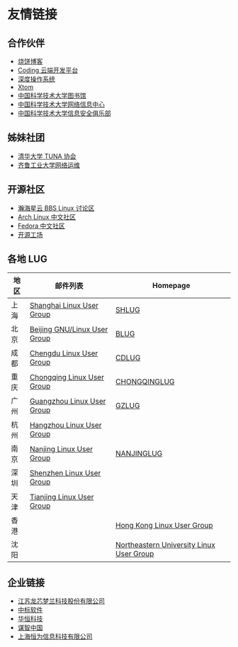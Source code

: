 ---
---

# 友情链接

## 合作伙伴

- [烧饼博客](https://sb.sb/)
- [Coding 云端开发平台](https://coding.net/)
- [深度操作系统](http://www.deepin.org/)
- [Xtom](https://xtom.com/)
- [中国科学技术大学图书馆](http://lib.ustc.edu.cn/)
- [中国科学技术大学网络信息中心](http://ustcnet.ustc.edu.cn/)
- [中国科学技术大学信息安全俱乐部](http://sec.ustc.edu.cn/)

## 姊妹社团

- [清华大学 TUNA 协会](https://tuna.moe/)
- [齐鲁工业大学网络运维](https://wlyw.qlu.edu.cn/)

## 开源社区

- [瀚海星云 BBS Linux 讨论区](http://bbs.ustc.edu.cn/cgi/bbsdoc?board=Linux)
- [Arch Linux 中文社区](http://bbs.archlinuxcn.org/)
- [Fedora 中文社区](http://www.fdzh.org/)
- [开源工场](https://openingsource.org/)

## 各地 LUG

| 地区 | 邮件列表                                                                           | Homepage                                                            |
| ---- | ---------------------------------------------------------------------------------- | ------------------------------------------------------------------- |
| 上海 | [Shanghai Linux User Group](https://groups.google.com/group/shlug)                 | [SHLUG](http://www.shlug.org/)                                      |
| 北京 | [Beijing GNU/Linux User Group](https://beijinglug.club/mailing-lists/)             | [BLUG](https://beijinglug.club/)                                    |
| 成都 | [Chengdu Linux User Group](https://groups.google.com/group/cdlug_community)        | [CDLUG](http://www.cdlug.sh/)                                       |
| 重庆 | [Chongqing Linux User Group](https://groups.google.com/forum/#!forum/chongqinglug) | [CHONGQINGLUG](http://www.chongqinglug.org/)                        |
| 广州 | [Guangzhou Linux User Group](https://groups.google.com/group/gzlug)                | [GZLUG](http://www.gzlug.org/)                                      |
| 杭州 | [Hangzhou Linux User Group](https://groups.google.com/group/hzlug)                 |                                                                     |
| 南京 | [Nanjing Linux User Group](https://groups.google.com/group/njlug)                  | [NANJINGLUG](http://nanjinglug.org/)                                |
| 深圳 | [Shenzhen Linux User Group](https://groups.google.com/group/szlug)                 |                                                                     |
| 天津 | [Tianjing Linux User Group](https://groups.google.com/group/tjlug)                 |                                                                     |
| 香港 |                                                                                    | [Hong Kong Linux User Group](http://www.linux.org.hk/)              |
| 沈阳 |                                                                                    | [Northeastern University Linux User Group](https://lug.neu.edu.cn/) |

## 企业链接

- [江苏龙芯梦兰科技股份有限公司](http://www.lemote.com/)
- [中标软件](http://www.cs2c.com.cn/)
- [华恒科技](http://www.hhcn.com/)
- [谋智中国](http://mozilla.com.cn/)
- [上海恒为信息科技有限公司](http://www.embedway.com/)

